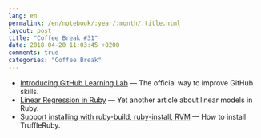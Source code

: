```yaml
---
lang: en
permalink: /en/notebook/:year/:month/:title.html
layout: post
title: "Coffee Break #31"
date: 2018-04-20 11:03:45 +0200
comments: true
categories: "Coffee Break"
---
```


- [Introducing GitHub Learning Lab](https://blog.github.com/2018-04-19-introducing-github-learning-lab/) &mdash; The official way to improve GitHub skills.
- [Linear Regression in Ruby](https://medium.com/@oem_83498/linear-regression-in-ruby-a170f9a892e5) &mdash; Yet another article about linear models in Ruby.
- [Support installing with ruby-build, ruby-install, RVM](https://github.com/oracle/truffleruby/issues/1062#issuecomment-382202615) &mdash; How to install TruffleRuby.
